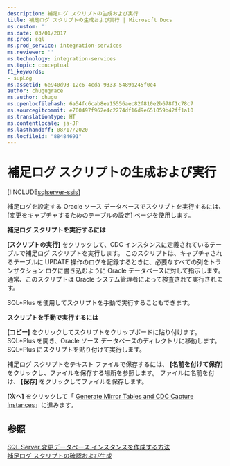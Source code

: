 ```yaml
---
description: 補足ログ スクリプトの生成および実行
title: 補足ログ スクリプトの生成および実行 | Microsoft Docs
ms.custom: ''
ms.date: 03/01/2017
ms.prod: sql
ms.prod_service: integration-services
ms.reviewer: ''
ms.technology: integration-services
ms.topic: conceptual
f1_keywords:
- supLog
ms.assetid: 6e940d93-12c6-4cda-9333-5489b245f0e4
author: chugugrace
ms.author: chugu
ms.openlocfilehash: 6a54fc6cab8ea15556aec82f810e2b678f1c78c7
ms.sourcegitcommit: e700497f962e4c2274df16d9e651059b42ff1a10
ms.translationtype: HT
ms.contentlocale: ja-JP
ms.lasthandoff: 08/17/2020
ms.locfileid: "88484691"
---
```

# <a name="generate-and-run-the-supplemental-logging-script"></a>補足ログ スクリプトの生成および実行

[!INCLUDE[sqlserver-ssis](../../includes/applies-to-version/sqlserver-ssis.md)]


  補足ログを設定する Oracle ソース データベースでスクリプトを実行するには、[変更をキャプチャするためのテーブルの設定] ページを使用します。  
  
 **補足ログ スクリプトを実行するには**  
  
 **[スクリプトの実行]** をクリックして、CDC インスタンスに定義されているテーブルで補足ログ スクリプトを実行します。 このスクリプトは、キャプチャされるテーブルに UPDATE 操作のログを記録するときに、必要なすべての列をトランザクション ログに書き込むように Oracle データベースに対して指示します。 通常、このスクリプトは Oracle システム管理者によって検査されて実行されます。  
  
 SQL*Plus を使用してスクリプトを手動で実行することもできます。  
  
 **スクリプトを手動で実行するには**  
  
 **[コピー]** をクリックしてスクリプトをクリップボードに貼り付けます。 SQL*Plus を開き、Oracle ソース データベースのディレクトリに移動します。 SQL\*Plus にスクリプトを貼り付けて実行します。  
  
 補足ログ スクリプトをテキスト ファイルで保存するには、 **[名前を付けて保存]** をクリックし、ファイルを保存する場所を参照します。 ファイルに名前を付け、 **[保存]** をクリックしてファイルを保存します。  
  
 **[次へ]** をクリックして「 [Generate Mirror Tables and CDC Capture Instances](../../integration-services/change-data-capture/generate-mirror-tables-and-cdc-capture-instances.md)」に進みます。  
  
## <a name="see-also"></a>参照  
 [SQL Server 変更データベース インスタンスを作成する方法](../../integration-services/change-data-capture/how-to-create-the-sql-server-change-database-instance.md)   
 [補足ログ スクリプトの確認および生成](../../integration-services/change-data-capture/review-and-generate-supplemental-logging-scripts.md)  
  
  
